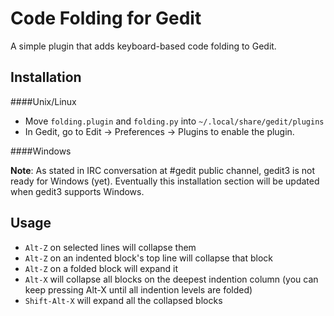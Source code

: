 Code Folding for Gedit
========================

A simple plugin that adds keyboard-based code folding to Gedit.

Installation
--------------

####Unix/Linux
* Move `folding.plugin` and `folding.py` into `~/.local/share/gedit/plugins`
* In Gedit, go to Edit &rarr; Preferences &rarr; Plugins to enable the plugin.

####Windows

**Note**: As stated in IRC conversation at #gedit public channel, gedit3 is not ready for Windows (yet). Eventually this installation section will be updated when gedit3 supports Windows.

Usage
--------

* `Alt-Z` on selected lines will collapse them
* `Alt-Z` on an indented block's top line will collapse that block
* `Alt-Z` on a folded block will expand it
* `Alt-X` will collapse all blocks on the deepest indention column (you can keep pressing Alt-X until all indention levels are folded)
* `Shift-Alt-X` will expand all the collapsed blocks
